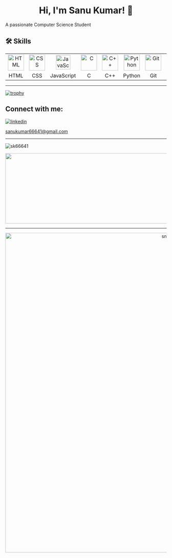 
<h1 align="center">Hi, I'm Sanu Kumar! 👋</h1>
A passionate Computer Science Student

## 🛠 Skills

 <table>
        <tr align="center">
            <td><img height="50" title="HTML"
                    src="https://user-images.githubusercontent.com/25181517/192158954-f88b5814-d510-4564-b285-dff7d6400dad.png">
            </td>
            <td><img height="50" title="CSS"
                    src="https://user-images.githubusercontent.com/25181517/183898674-75a4a1b1-f960-4ea9-abcb-637170a00a75.png">
            </td>
            <td><img height="45" title="JavaScript"
                    src="https://user-images.githubusercontent.com/25181517/117447155-6a868a00-af3d-11eb-9cfe-245df15c9f3f.png">
            </td>
            <td><img height="50" title="C"
                    src="https://user-images.githubusercontent.com/25181517/192106070-46255bcf-65e6-4c6b-a296-bf8d0d8fb2a7.png">
            </td>
            <td><img height="50" title="C++"
                    src="https://user-images.githubusercontent.com/25181517/192106073-90fffafe-3562-4ff9-a37e-c77a2da0ff58.png">
            </td>
            <td><img height="50" title="Python"
                    src="https://user-images.githubusercontent.com/25181517/183423507-c056a6f9-1ba8-4312-a350-19bcbc5a8697.png">
            </td>
            <td><img height="50" title="Git"
                    src="https://user-images.githubusercontent.com/25181517/192108372-f71d70ac-7ae6-4c0d-8395-51d8870c2ef0.png">
            </td>
            <td><img height="50" title="GitHub"
                    src="https://user-images.githubusercontent.com/25181517/192108374-8da61ba1-99ec-41d7-80b8-fb2f7c0a4948.png">
            </td>
        </tr>
        <tr align="center">
            <td>HTML</td>
            <td>CSS</td>
            <td>JavaScript</td>
            <td>C</td>
            <td>C++</td>
            <td>Python</td>
            <td>Git</td>
            <td>GitHub</td>
        </tr>
    </table>

<!-- <p><img align="left" src="https://github-readme-stats.vercel.app/api/top-langs?username=sk66641&show_icons=true&locale=en&layout=compact" alt="sk66641" /></p> -->

---
[![trophy](https://github-profile-trophy.vercel.app/?username=sk66641&title=Stars,Followers,Commits,Repositories,MultipleLang,PullRequest&theme=onedark)](https://github.com/ryo-ma/github-profile-trophy)

## Connect with me:

[![linkedin](https://img.shields.io/badge/linkedin-0A66C2?style=for-the-badge&logo=linkedin&logoColor=white)](https://www.linkedin.com/in/sanu-kumar-2a9492283/)

[sanukumar66641@gmail.com](sanukumar66641@gmail.com)

---
<p align="left"> <img src="https://komarev.com/ghpvc/?username=sk66641&label=Profile%20views&color=0e75b6&style=flat" alt="sk66641" /> </p>


<p align="center">
  <img width="800" height="220" src="https://streak-stats.demolab.com?user=sk66641&theme=highcontrast&hide_border=true&border_radius=5&card_width=800">
</p>

---
<p align="center">
 <img width="1000" src="github-snake.svg" alt="snake"/>
</p>
